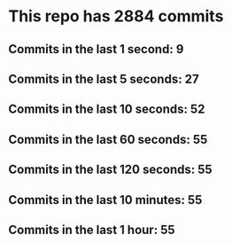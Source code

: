 # This repo has 2884 commits

## Commits in the last 1 second: 9
## Commits in the last 5 seconds: 27
## Commits in the last 10 seconds: 52
## Commits in the last 60 seconds: 55
## Commits in the last 120 seconds: 55
## Commits in the last 10 minutes: 55
## Commits in the last 1 hour: 55
